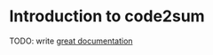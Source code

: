 # Introduction to code2sum

TODO: write [great documentation](http://jacobian.org/writing/what-to-write/)

